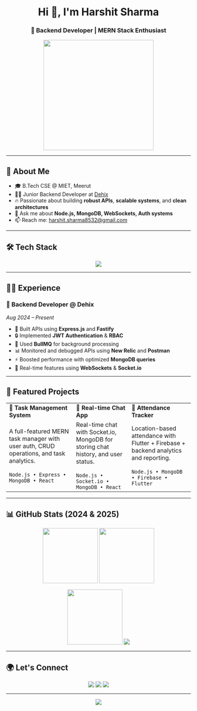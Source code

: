 <h1 align="center">Hi 👋, I'm Harshit Sharma</h1>
<h3 align="center">🚀 Backend Developer | MERN Stack Enthusiast</h3>

<p align="center">
  <img src="https://media.giphy.com/media/qgQUggAC3Pfv687qPC/giphy.gif" width="300" />
</p>

---

## 🧠 About Me

- 🎓 B.Tech CSE @ MIET, Meerut  
- 🧑‍💻 Junior Backend Developer at [Dehix](https://dehix.in)  
- 🔥 Passionate about building **robust APIs**, **scalable systems**, and **clean architectures**
- 💬 Ask me about **Node.js, MongoDB, WebSockets, Auth systems**
- 📫 Reach me: [harshit.sharma8532@gmail.com](mailto:harshit.sharma8532@gmail.com)

---

## 🛠️ Tech Stack

<div align="center">
  
  <img src="https://skillicons.dev/icons?i=js,ts,nodejs,express,fastify,mongodb,react,html,css,git,github,jest,postman,solidity,firebase" />
  
</div>

---

## 🧑‍💼 Experience

### 💼 Backend Developer @ Dehix  
_Aug 2024 – Present_

- 🔧 Built APIs using **Express.js** and **Fastify**
- 🔒 Implemented **JWT Authentication** & **RBAC**
- 🧰 Used **BullMQ** for background processing
- 📊 Monitored and debugged APIs using **New Relic** and **Postman**
- ⚡ Boosted performance with optimized **MongoDB queries**
- 🔗 Real-time features using **WebSockets** & **Socket.io**

---

## 📂 Featured Projects

<table>
  <tr>
    <td><b>📝 Task Management System</b></td>
    <td><b>💬 Real-time Chat App</b></td>
    <td><b>📍 Attendance Tracker</b></td>
  </tr>
  <tr>
    <td>
      A full-featured MERN task manager with user auth, CRUD operations, and task analytics.
      <br><br>
      <code>Node.js • Express • MongoDB • React</code>
    </td>
    <td>
      Real-time chat with Socket.io, MongoDB for storing chat history, and user status.
      <br><br>
      <code>Node.js • Socket.io • MongoDB • React</code>
    </td>
    <td>
      Location-based attendance with Flutter + Firebase + backend analytics and reporting.
      <br><br>
      <code>Node.js • MongoDB • Firebase • Flutter</code>
    </td>
  </tr>
</table>

---

## 📊 GitHub Stats (2024 & 2025)

<p align="center">
  <img src="https://github-readme-stats.vercel.app/api?username=harshitsharma7017&show_icons=true&theme=radical&hide_border=false&count_private=true" height="150" />
  <img src="https://github-readme-stats.vercel.app/api/top-langs/?username=harshitsharma7017&layout=compact&theme=radical&hide_border=false" height="150" />
</p>

<p align="center">
  <img src="https://github-readme-streak-stats.herokuapp.com?user=harshitsharma7017&theme=radical&hide_border=false" height="150" />
  <img src="https://github-contribution-graph.ezra.sh/api?username=harshitsharma7017&bg_color=000000&color=00FFCB&line=00FFC6&point=FFFFFF&area=true&hide_border=true" />
</p>


---

## 🌍 Let's Connect

<p align="center">
  <a href="mailto:harshit.sharma8532@gmail.com"><img src="https://img.shields.io/badge/Email-EA4335?style=for-the-badge&logo=gmail&logoColor=white" /></a>
  <a href="https://harshitfolio.vercel.app/"><img src="https://img.shields.io/badge/Portfolio-121212?style=for-the-badge&logo=vercel&logoColor=white" /></a>
  <a href="https://github.com/harshitsharma7017"><img src="https://img.shields.io/badge/GitHub-181717?style=for-the-badge&logo=github&logoColor=white" /></a>
</p>

---

<p align="center">
  <img src="https://readme-typing-svg.herokuapp.com?font=Fira+Code&weight=500&size=20&pause=1000&color=00F7FF&center=true&vCenter=true&width=435&lines=Backend+Developer+%7C+MERN+Stack;Clean+Code+%E2%9C%85+Optimized+Systems+%F0%9F%9A%80;Let's+Build+Something+Cool+Together+%F0%9F%A4%9D" />
</p>

